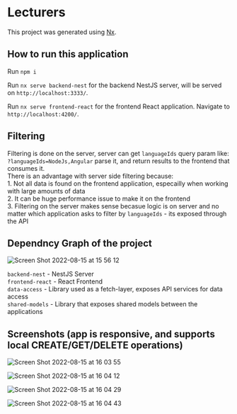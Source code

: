 

# Lecturers

This project was generated using [Nx](https://nx.dev).

## How to run this application

Run `npm i`

Run `nx serve backend-nest` for the backend NestJS server, will be served on `http://localhost:3333/`.<br/>

Run `nx serve frontend-react` for the frontend React application. Navigate to `http://localhost:4200/`.

## Filtering
Filtering is done on the server, server can get `languageIds` query param like: `?languageIds=NodeJs,Angular` parse it, and return results to the frontend that consumes it.<br/>There is an advantage with server side filtering because:<br/>1. Not all data is found on the frontend application, especailly when working with large amounts of data<br/>2. It can be huge performance issue to make it on the frontend<br/>3. Filtering on the server makes sense becasue logic is on server and no matter which application asks to filter by `languageIds` - its exposed through the API

## Dependncy Graph of the project
![Screen Shot 2022-08-15 at 15 56 12](https://user-images.githubusercontent.com/44846094/184639258-6d843689-2f4c-41e2-a60c-82f2548febda.png)

`backend-nest` - NestJS Server<br/>
`frontend-react` - React Frontend<br/>
`data-access` - Library used as a fetch-layer, exposes API services for data access<br/>
`shared-models` - Library that exposes shared models between the applications

## Screenshots (app is responsive, and supports local CREATE/GET/DELETE operations)

![Screen Shot 2022-08-15 at 16 03 55](https://user-images.githubusercontent.com/44846094/184640340-861a1af2-e859-4cd6-a11d-29a85cec2080.png)

![Screen Shot 2022-08-15 at 16 04 12](https://user-images.githubusercontent.com/44846094/184640348-efe42772-4d0f-4d7e-b7b6-bc5a37e0a3d2.png)

![Screen Shot 2022-08-15 at 16 04 29](https://user-images.githubusercontent.com/44846094/184640362-8f0a462e-88a8-4355-b72f-500980ccb6f4.png)

![Screen Shot 2022-08-15 at 16 04 43](https://user-images.githubusercontent.com/44846094/184640372-3e8260a0-b534-4233-93a8-8fa8e7304428.png)

